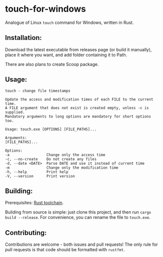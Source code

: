 # touch-for-windows
Analogue of Linux `touch` command for Windows, written in Rust.

## Installation:
Download the latest executable from releases page (or build it manually), place it where you want, and add folder containing it to Path.

There are also plans to create Scoop package.

## Usage: 
```
touch - change file timestamps

Update the access and modification times of each FILE to the current time.
A FILE argument that does not exist is created empty, unless -c is supplied.
Mandatory arguments to long options are mandatory for short options too.

Usage: touch.exe [OPTIONS] [FILE_PATHS]...

Arguments:
[FILE_PATHS]...

Options:
-a                 Change only the access time
-c, --no-create    Do not create any files
-d, --date <DATE>  Parse DATE and use it instead of current time
-m                 Change only the modification time
-h, --help         Print help
-V, --version      Print version
```

## Building:
Prerequisites: [Rust toolchain](https://rustup.rs/).

Building from source is simple: just clone this project, and then run `cargo build --release`. For convenience, you can rename the file to `touch.exe`.

## Contributing:
Contributions are welcome - both issues and pull requests!
The only rule for pull requests is that code should be formatted with `rustfmt`.